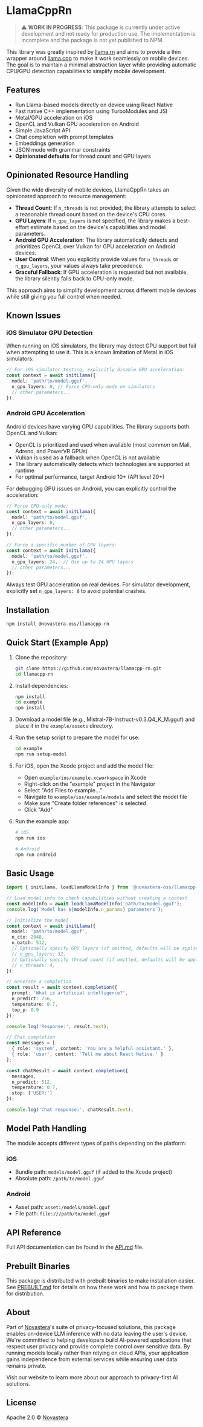 # LlamaCppRn

> ⚠️ **WORK IN PROGRESS**: This package is currently under active development and not ready for production use. The implementation is incomplete and the package is not yet published to NPM.

This library was greatly inspired by [llama.rn](https://github.com/mybigday/llama.rn) and aims to provide a thin wrapper around [llama.cpp](https://github.com/ggerganov/llama.cpp) to make it work seamlessly on mobile devices. The goal is to maintain a minimal abstraction layer while providing automatic CPU/GPU detection capabilities to simplify mobile development.

## Features

- Run Llama-based models directly on device using React Native
- Fast native C++ implementation using TurboModules and JSI
- Metal/GPU acceleration on iOS
- OpenCL and Vulkan GPU acceleration on Android
- Simple JavaScript API
- Chat completion with prompt templates
- Embeddings generation
- JSON mode with grammar constraints
- **Opinionated defaults** for thread count and GPU layers

## Opinionated Resource Handling

Given the wide diversity of mobile devices, LlamaCppRn takes an opinionated approach to resource management:

- **Thread Count**: If `n_threads` is not provided, the library attempts to select a reasonable thread count based on the device's CPU cores.
- **GPU Layers**: If `n_gpu_layers` is not specified, the library makes a best-effort estimate based on the device's capabilities and model parameters.
- **Android GPU Acceleration**: The library automatically detects and prioritizes OpenCL over Vulkan for GPU acceleration on Android devices.
- **User Control**: When you explicitly provide values for `n_threads` or `n_gpu_layers`, your values always take precedence.
- **Graceful Fallback**: If GPU acceleration is requested but not available, the library silently falls back to CPU-only mode.

This approach aims to simplify development across different mobile devices while still giving you full control when needed.

## Known Issues

### iOS Simulator GPU Detection

When running on iOS simulators, the library may detect GPU support but fail when attempting to use it. This is a known limitation of Metal in iOS simulators:

```typescript
// For iOS simulator testing, explicitly disable GPU acceleration:
const context = await initLlama({
  model: 'path/to/model.gguf',
  n_gpu_layers: 0, // Force CPU-only mode on simulators
  // other parameters...
});
```

### Android GPU Acceleration

Android devices have varying GPU capabilities. The library supports both OpenCL and Vulkan:

- OpenCL is prioritized and used when available (most common on Mali, Adreno, and PowerVR GPUs)
- Vulkan is used as a fallback when OpenCL is not available
- The library automatically detects which technologies are supported at runtime
- For optimal performance, target Android 10+ (API level 29+)

For debugging GPU issues on Android, you can explicitly control the acceleration:

```typescript
// Force CPU-only mode:
const context = await initLlama({
  model: 'path/to/model.gguf',
  n_gpu_layers: 0,
  // other parameters...
});

// Force a specific number of GPU layers:
const context = await initLlama({
  model: 'path/to/model.gguf',
  n_gpu_layers: 24,  // Use up to 24 GPU layers
  // other parameters...
});
```

Always test GPU acceleration on real devices. For simulator development, explicitly set `n_gpu_layers: 0` to avoid potential crashes.

## Installation

```sh
npm install @novastera-oss/llamacpp-rn
```

## Quick Start (Example App)

1. Clone the repository:
   ```sh
   git clone https://github.com/novastera/llamacpp-rn.git
   cd llamacpp-rn
   ```

2. Install dependencies:
   ```sh
   npm install
   cd example
   npm install
   ```

3. Download a model file (e.g., Mistral-7B-Instruct-v0.3.Q4_K_M.gguf) and place it in the `example/assets` directory.

4. Run the setup script to prepare the model for use:
   ```sh
   cd example
   npm run setup-model
   ```

5. For iOS, open the Xcode project and add the model file:
   - Open `example/ios/example.xcworkspace` in Xcode
   - Right-click on the "example" project in the Navigator
   - Select "Add Files to example..."
   - Navigate to `example/ios/example/models` and select the model file
   - Make sure "Create folder references" is selected
   - Click "Add"

6. Run the example app:
   ```sh
   # iOS
   npm run ios
   
   # Android
   npm run android
   ```

## Basic Usage

```typescript
import { initLlama, loadLlamaModelInfo } from '@novastera-oss/llamacpp-rn';

// Load model info to check capabilities without creating a context
const modelInfo = await loadLlamaModelInfo('path/to/model.gguf');
console.log(`Model has ${modelInfo.n_params} parameters`);

// Initialize the model
const context = await initLlama({
  model: 'path/to/model.gguf',
  n_ctx: 2048,
  n_batch: 512,
  // Optionally specify GPU layers (if omitted, defaults will be applied)
  // n_gpu_layers: 32,
  // Optionally specify thread count (if omitted, defaults will be applied)
  // n_threads: 4,
});

// Generate a completion
const result = await context.completion({
  prompt: 'What is artificial intelligence?',
  n_predict: 256,
  temperature: 0.7,
  top_p: 0.9
});

console.log('Response:', result.text);

// Chat completion
const messages = [
  { role: 'system', content: 'You are a helpful assistant.' },
  { role: 'user', content: 'Tell me about React Native.' }
];

const chatResult = await context.completion({
  messages,
  n_predict: 512,
  temperature: 0.7,
  stop: ['USER:']
});

console.log('Chat response:', chatResult.text);
```

## Model Path Handling

The module accepts different types of paths depending on the platform:

### iOS
- Bundle path: `models/model.gguf` (if added to the Xcode project)
- Absolute path: `/path/to/model.gguf`

### Android
- Asset path: `asset:/models/model.gguf`
- File path: `file:///path/to/model.gguf`

## API Reference

Full API documentation can be found in the [API.md](./API.md) file.

## Prebuilt Binaries

This package is distributed with prebuilt binaries to make installation easier. See [PREBUILT.md](./PREBUILT.md) for details on how these work and how to package them for distribution.

## About

Part of [Novastera](https://novastera.com)'s suite of privacy-focused solutions, this package enables on-device LLM inference with no data leaving the user's device. We're committed to helping developers build AI-powered applications that respect user privacy and provide complete control over sensitive data. By running models locally rather than relying on cloud APIs, your application gains independence from external services while ensuring user data remains private.

Visit our website to learn more about our approach to privacy-first AI solutions.

## License

Apache 2.0 © [Novastera](https://novastera.com)
